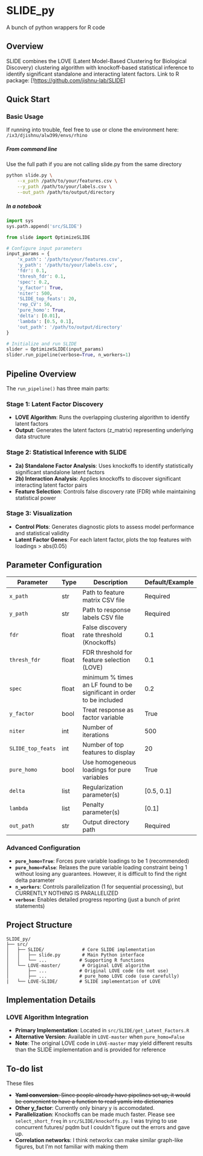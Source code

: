 # SLIDE_py

A bunch of python wrappers for R code

## Overview

SLIDE combines the LOVE (Latent Model-Based Clustering for Biological Discovery) clustering algorithm with knockoff-based statistical inference to identify significant standalone and interacting latent factors. Link to R package: [!https://github.com/jishnu-lab/SLIDE]

## Quick Start

### Basic Usage

If running into trouble, feel free to use or clone the environment here: ```/ix3/djishnu/alw399/envs/rhino```

##### From command line 
Use the full path if you are not calling slide.py from the same directory

```bash
python slide.py \
    --x_path /path/to/your/features.csv \
    --y_path /path/to/your/labels.csv \
    --out_path /path/to/output/directory
```

##### In a notebook
```python
import sys
sys.path.append('src/SLIDE')

from slide import OptimizeSLIDE

# Configure input parameters
input_params = {
    'x_path': '/path/to/your/features.csv',
    'y_path': '/path/to/your/labels.csv',
    'fdr': 0.1,
    'thresh_fdr': 0.1,
    'spec': 0.2,
    'y_factor': True,
    'niter': 500,
    'SLIDE_top_feats': 20,
    'rep_CV': 50,
    'pure_homo': True,
    'delta': [0.01],
    'lambda': [0.5, 0.1],
    'out_path': '/path/to/output/directory'
}

# Initialize and run SLIDE
slider = OptimizeSLIDE(input_params)
slider.run_pipeline(verbose=True, n_workers=1)
```

## Pipeline Overview

The `run_pipeline()` has three main parts:

### Stage 1: Latent Factor Discovery
- **LOVE Algorithm**: Runs the overlapping clustering algorithm to identify latent factors
- **Output**: Generates the latent factors (z_matrix) representing underlying data structure

### Stage 2: Statistical Inference with SLIDE
- **2a) Standalone Factor Analysis**: Uses knockoffs to identify statistically significant standalone latent factors
- **2b) Interaction Analysis**: Applies knockoffs to discover significant interacting latent factor pairs
- **Feature Selection**: Controls false discovery rate (FDR) while maintaining statistical power

### Stage 3: Visualization
- **Control Plots**: Generates diagnostic plots to assess model performance and statistical validity
- **Latent Factor Genes**: For each latent factor, plots the top features with loadings > abs(0.05)

## Parameter Configuration

| Parameter | Type | Description | Default/Example |
|-----------|------|-------------|-----------------|
| `x_path` | str | Path to feature matrix CSV file | Required |
| `y_path` | str | Path to response labels CSV file | Required |
| `fdr` | float | False discovery rate threshold (Knockoffs) | 0.1 |
| `thresh_fdr` | float | FDR threshold for feature selection (LOVE) | 0.1 |
| `spec` | float | minimum % times an LF found to be significant in order to be included | 0.2 |
| `y_factor` | bool | Treat response as factor variable | True |
| `niter` | int | Number of iterations | 500 |
| `SLIDE_top_feats` | int | Number of top features to display | 20 |
| `pure_homo` | bool | Use homogeneous loadings for pure variables | True |
| `delta` | list | Regularization parameter(s) | [0.5, 0.1] |
| `lambda` | list | Penalty parameter(s) | [0.1] |
| `out_path` | str | Output directory path | Required |

### Advanced Configuration

- **`pure_homo=True`**: Forces pure variable loadings to be 1 (recommended)
- **`pure_homo=False`**: Relaxes the pure variable loading constraint being 1 without losing any guarantees. However, it is difficult to find the right delta parameter
- **`n_workers`**: Controls parallelization (1 for sequential processing), but CURRENTLY NOTHING IS PARALLELIZED
- **`verbose`**: Enables detailed progress reporting (just a bunch of print statements)

## Project Structure

```
SLIDE_py/
├── src/
│   ├── SLIDE/              # Core SLIDE implementation
│   │   ├── slide.py        # Main Python interface
│   │   └── ...            # Supporting R functions
│   └── LOVE-master/        # Original LOVE algorithm
│       ├── ...            # Original LOVE code (do not use)
│       ├── ...            # pure_homo LOVE code (use carefully)
|   └── LOVE-SLIDE/        # SLIDE implementation of LOVE
```

## Implementation Details

### LOVE Algorithm Integration
- **Primary Implementation**: Located in `src/SLIDE/get_Latent_Factors.R`
- **Alternative Version**: Available in `LOVE-master` when `pure_homo=False`
- **Note**: The original LOVE code in `LOVE-master` may yield different results than the SLIDE implementation and is provided for reference


## To-do list

These files
- ~~**Yaml conversion**: Since people already have pipelines set up, it would be convenient to have a function to read yamls into dictionaries~~
- **Other y_factor**: Currently only binary y is accomodated. 
- **Parallelization**: Knockoffs can be made much faster. Please see `select_short_freq` in `src/SLIDE/knockoffs.py`. I was trying to use concurrent futures/ pqdm but I couldn't figure out the errors and gave up. 
- **Correlation networks**: I think networkx can make similar graph-like figures, but I'm not familiar with making them

